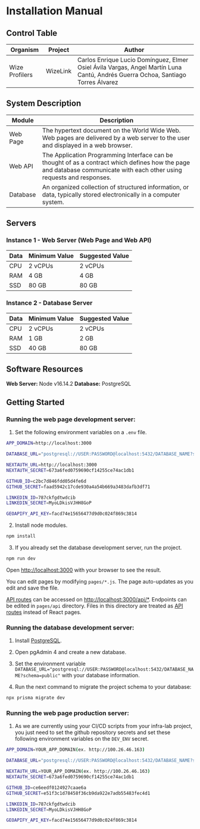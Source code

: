 # Installation Manual

## Control Table

| Organism       | Project  | Author                                                                                                                          |
| -------------- | -------- | ------------------------------------------------------------------------------------------------------------------------------- |
| Wize Profilers | WizeLink | Carlos Enrique Lucio Domínguez, Elmer Osiel Ávila Vargas, Angel Martín Luna Cantú, Andrés Guerra Ochoa, Santiago Torres Álvarez |

## System Description

| Module   | Description  |
| -------- | ------------ |
| Web Page | The hypertext document on the World Wide Web. Web pages are delivered by a web server to the user and displayed in a web browser. |
| Web API  | The Application Programming Interface can be thought of as a contract which defines how the page and database communicate with each other using requests and responses. |
| Database | An organized collection of structured information, or data, typically stored electronically in a computer system. |

## Servers

### Instance 1 - Web Server (Web Page and Web API)
| Data | Minimum Value | Suggested Value |
| ---- | ------------- | --------------- |
| CPU  | 2 vCPUs       | 2 vCPUs         |
| RAM  | 4 GB          | 4 GB            |
| SSD  | 80 GB         | 80 GB           | 

### Instance 2 - Database Server
| Data | Minimum Value | Suggested Value |
| ---- | ------------- | --------------- |
| CPU  | 2 vCPUs       | 2 vCPUs         |
| RAM  | 1 GB          | 2 GB            |
| SSD  | 40 GB         | 80 GB           | 

## Software Resources

**Web Server:** Node v16.14.2
**Database:** PostgreSQL

## Getting Started

### Running the web page development server:

1. Set the following environment variables on a `.env` file.
```bash
APP_DOMAIN=http://localhost:3000

DATABASE_URL="postgresql://USER:PASSWORD@localhost:5432/DATABASE_NAME?schema=public"

NEXTAUTH_URL=http://localhost:3000
NEXTAUTH_SECRET=673a6fed0759690cf14255ce74ac1db1

GITHUB_ID=c2bc7d846fdd05d4fe6d
GITHUB_SECRET=faad5942c17cde930a4a54b669a3483dafb3df71

LINKEDIN_ID=787ckfgdtwdcib
LINKEDIN_SECRET=MyoLDkisVJHH8GoP

GEOAPIFY_API_KEY=facd74e15656477d9d0c024f869c3814
```

2. Install node modules.
```bash
npm install
```

3. If you already set the database development server, run the project.
```bash
npm run dev
```

Open [http://localhost:3000](http://localhost:3000) with your browser to see the result.

You can edit pages by modifying `pages/*.js`. The page auto-updates as you edit and save the file.

[API routes](https://nextjs.org/docs/api-routes/introduction) can be accessed on [http://localhost:3000/api/*](http://localhost:3000/api). Endpoints can be edited in `pages/api` directory. Files in this directory are treated as [API routes](https://nextjs.org/docs/api-routes/introduction) instead of React pages.

### Running the database development server:

1. Install [PostgreSQL](https://www.postgresql.org/download/).

2. Open pgAdmin 4 and create a new database.

3. Set the environment variable `DATABASE_URL="postgresql://USER:PASSWORD@localhost:5432/DATABASE_NAME?schema=public"` with your database information.

4. Run the next command to migrate the project schema to your database:
```bash
npx prisma migrate dev
```

### Running the web page production server:

1. As we are currently using your CI/CD scripts from your infra-lab project, you just need to set the github repository secrets and set these following environment variables on the `DEV_ENV` secret.
```bash
APP_DOMAIN=YOUR_APP_DOMAIN(ex. http://100.26.46.163)

DATABASE_URL="postgresql://USER:PASSWORD@localhost:5432/DATABASE_NAME?schema=public"

NEXTAUTH_URL=YOUR_APP_DOMAIN(ex. http://100.26.46.163)
NEXTAUTH_SECRET=673a6fed0759690cf14255ce74ac1db1

GITHUB_ID=ce6eedf0124927caae6a
GITHUB_SECRET=e51f3c1d78458f36cb9da922e7adb55483fec4d1

LINKEDIN_ID=787ckfgdtwdcib
LINKEDIN_SECRET=MyoLDkisVJHH8GoP

GEOAPIFY_API_KEY=facd74e15656477d9d0c024f869c3814
```